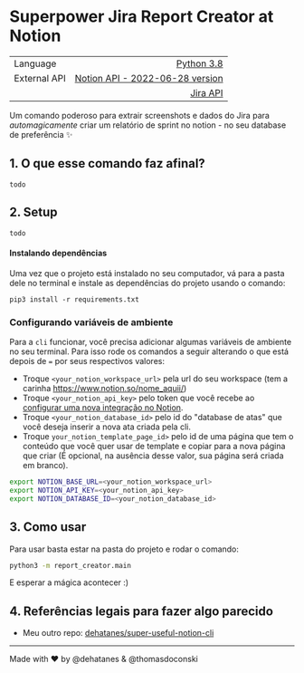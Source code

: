 # Superpower Jira Report Creator at Notion

|                |                                                                                                            |
| -------------- | ----------------------------------------------------------------------------------------------------------:|
| Language       | [Python 3.8](https://www.python.org/ "Python's Homepage")                                                  |
| External API   | [Notion API - 2022-06-28 version](https://developers.notion.com/reference/intro "Notion's API reference")  |
|                | [Jira API](https://developer.atlassian.com/server/jira/platform/rest-apis/ "Jira's API reference")         |

Um comando poderoso para extrair screenshots e dados do Jira para *automagicamente*
criar um relatório de sprint no notion - no seu database de preferência ✨

## 1. O que esse comando faz afinal?
`todo`

## 2. Setup
`todo`

#### Instalando dependências 
Uma vez que o projeto está instalado no seu computador, vá para a pasta dele no terminal
e instale as dependências do projeto usando o comando:
```
pip3 install -r requirements.txt
``` 

### Configurando variáveis de ambiente
Para a `cli` funcionar, você precisa adicionar algumas variáveis de ambiente no seu terminal.
Para isso rode os comandos a seguir alterando o que está depois de `=` por seus respectivos valores:
- Troque `<your_notion_workspace_url>` pela url do seu workspace (tem a carinha https://www.notion.so/nome_aquii/)
- Troque `<your_notion_api_key>` pelo token que você recebe ao [configurar uma nova integração no Notion](https://developers.notion.com/docs/getting-started).
- Troque `<your_notion_database_id>` pelo id do "database de atas" que você deseja inserir a nova ata criada pela cli.
- Troque `your_notion_template_page_id>` pelo id de uma página que tem o conteúdo que você quer usar de
template e copiar para a nova página que criar (É opcional, na ausência desse valor, sua página será criada em branco).
```bash
export NOTION_BASE_URL=<your_notion_workspace_url>
export NOTION_API_KEY=<your_notion_api_key>
export NOTION_DATABASE_ID=<your_notion_database_id>
```

## 3. Como usar
Para usar basta estar na pasta do projeto e rodar o comando:
```bash
python3 -m report_creator.main
```

E esperar a mágica acontecer :) 

## 4. Referências legais para fazer algo parecido
- Meu outro repo: [dehatanes/super-useful-notion-cli](https://github.com/dehatanes/super-useful-notion-cli)

---
Made with :heart: by @dehatanes & @thomasdoconski

